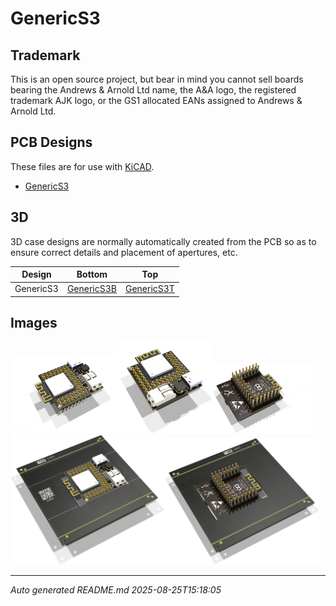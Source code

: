 # GenericS3

## Trademark

This is an open source project, but bear in mind you cannot sell boards bearing the Andrews & Arnold Ltd name, the A&A logo, the registered trademark AJK logo, or the GS1 allocated EANs assigned to Andrews & Arnold Ltd.

## PCB Designs

These files are for use with [KiCAD](https://www.kicad.org).

- [GenericS3](GenericS3.kicad_pro)
## 3D

3D case designs are normally automatically created from the PCB so as to ensure correct details and placement of apertures, etc.

|Design|Bottom|Top|
|------|------|---|
|GenericS3|[GenericS3B](GenericS3B.stl)|[GenericS3T](GenericS3T.stl)|

## Images

<img src='GenericS3.png' width=32%><img src='GenericS3-90.png' width=32%><img src='GenericS3-bottom.png' width=32%>
<img src='GenericS3-panel.png' width=49%><img src='GenericS3-panel-bottom.png' width=49%>

---

*Auto generated README.md 2025-08-25T15:18:05*
